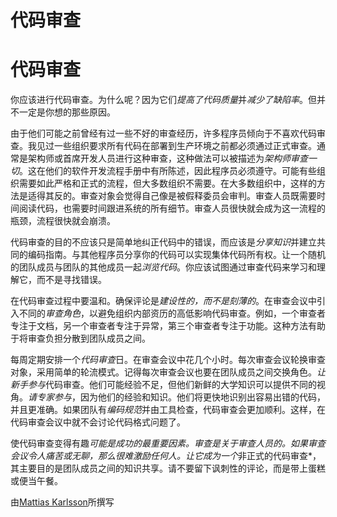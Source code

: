 # 代码审查

# 代码审查

你应该进行代码审查。为什么呢？因为它们*提高了代码质量*并*减少了缺陷率*。但并不一定是你想的那些原因。

由于他们可能之前曾经有过一些不好的审查经历，许多程序员倾向于不喜欢代码审查。我见过一些组织要求所有代码在部署到生产环境之前都必须通过正式审查。通常是架构师或首席开发人员进行这种审查，这种做法可以被描述为*架构师审查一切*。这在他们的软件开发流程手册中有所陈述，因此程序员必须遵守。可能有些组织需要如此严格和正式的流程，但大多数组织不需要。在大多数组织中，这样的方法是适得其反的。审查对象会觉得自己像是被假释委员会审判。审查人员既需要时间阅读代码，也需要时间跟进系统的所有细节。审查人员很快就会成为这一流程的瓶颈，流程很快就会崩溃。

代码审查的目的不应该只是简单地纠正代码中的错误，而应该是*分享知识*并建立共同的编码指南。与其他程序员分享你的代码可以实现集体代码所有权。让一个随机的团队成员与团队的其他成员一起*浏览代码*。你应该试图通过审查代码来学习和理解它，而不是寻找错误。

在代码审查过程中要温和。确保评论是*建设性的，而不是刻薄的*。在审查会议中引入不同的*审查角色*，以避免组织内部资历的高低影响代码审查。例如，一个审查者专注于文档，另一个审查者专注于异常，第三个审查者专注于功能。这种方法有助于将审查负担分散到团队成员之间。

每周定期安排一个*代码审查*日。在审查会议中花几个小时。每次审查会议轮换审查对象，采用简单的轮流模式。记得每次审查会议也要在团队成员之间交换角色。*让新手参与*代码审查。他们可能经验不足，但他们新鲜的大学知识可以提供不同的视角。*请专家参与*，因为他们的经验和知识。他们将更快地识别出容易出错的代码，并且更准确。如果团队有*编码规范*并由工具检查，代码审查会更加顺利。这样，在代码审查会议中就不会讨论代码格式问题了。

使代码审查变得有趣*可能是成功的最重要因素。审查是关于审查人员的。如果审查会议令人痛苦或无聊，那么很难激励任何人。让它成为一个*非正式的代码审查*，其主要目的是团队成员之间的知识共享。请不要留下讽刺性的评论，而是带上蛋糕或便当午餐。

由[Mattias Karlsson](http://programmer.97things.oreilly.com/wiki/index.php/Mattias_Karlsson)所撰写
